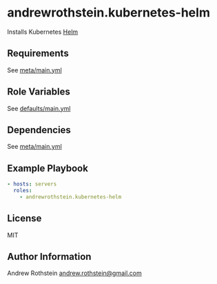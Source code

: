 andrewrothstein.kubernetes-helm
=========

Installs Kubernetes [Helm](https://helm.sh)

Requirements
------------

See [meta/main.yml](meta/main.yml)

Role Variables
--------------

See [defaults/main.yml](defaults/main.yml)

Dependencies
------------

See [meta/main.yml](meta/main.yml)

Example Playbook
----------------

```yml
- hosts: servers
  roles:
    - andrewrothstein.kubernetes-helm
```

License
-------

MIT

Author Information
------------------

Andrew Rothstein andrew.rothstein@gmail.com
